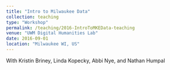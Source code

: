 ```yaml
---
title: "Intro to Milwaukee Data"
collection: teaching
type: "Workshop"
permalink: /teaching/2016-IntroToMKEData-teaching
venue: "UWM Digital Humanities Lab"
date: 2016-09-01
location: "Milwaukee WI, US"
---
```

With Kristin Briney, Linda Kopecky, Abbi Nye, and Nathan Humpal
